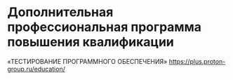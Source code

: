 # Дополнительная профессиональная программа повышения квалификации

«ТЕСТИРОВАНИЕ
ПРОГРАММНОГО
ОБЕСПЕЧЕНИЯ»
https://plus.proton-group.ru/education/
